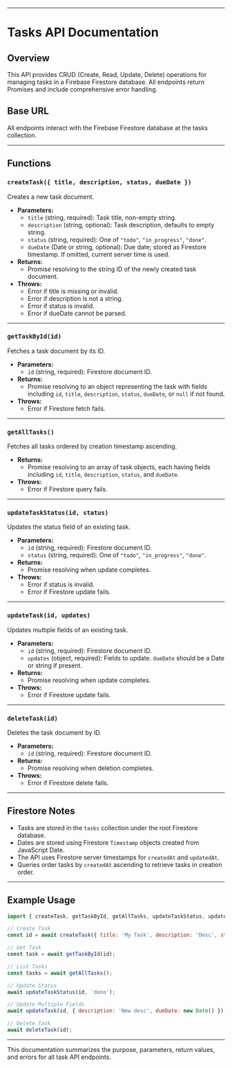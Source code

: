 ***

# Tasks API Documentation

## Overview
This API provides CRUD (Create, Read, Update, Delete) operations for managing tasks in a Firebase Firestore database. All endpoints return Promises and include comprehensive error handling.

## Base URL
All endpoints interact with the Firebase Firestore database at the tasks collection.

***

## Functions

### `createTask({ title, description, status, dueDate })`

Creates a new task document.

- **Parameters:**
    - `title` (string, required): Task title, non-empty string.
    - `description` (string, optional): Task description, defaults to empty string.
    - `status` (string, required): One of `"todo"`, `"in_progress"`, `"done"`.
    - `dueDate` (Date or string, optional): Due date; stored as Firestore timestamp. If omitted, current server time is used.
- **Returns:**
    - Promise resolving to the string ID of the newly created task document.
- **Throws:**
    - Error if title is missing or invalid.
    - Error if description is not a string.
    - Error if status is invalid.
    - Error if dueDate cannot be parsed.

***

### `getTaskById(id)`

Fetches a task document by its ID.

- **Parameters:**
    - `id` (string, required): Firestore document ID.
- **Returns:**
    - Promise resolving to an object representing the task with fields including `id`, `title`, `description`, `status`, `dueDate`, or `null` if not found.
- **Throws:**
    - Error if Firestore fetch fails.

***

### `getAllTasks()`

Fetches all tasks ordered by creation timestamp ascending.

- **Returns:**
    - Promise resolving to an array of task objects, each having fields including `id`, `title`, `description`, `status`, and `dueDate`.
- **Throws:**
    - Error if Firestore query fails.

***

### `updateTaskStatus(id, status)`

Updates the status field of an existing task.

- **Parameters:**
    - `id` (string, required): Firestore document ID.
    - `status` (string, required): One of `"todo"`, `"in_progress"`, `"done"`.
- **Returns:**
    - Promise resolving when update completes.
- **Throws:**
    - Error if status is invalid.
    - Error if Firestore update fails.

***

### `updateTask(id, updates)`

Updates multiple fields of an existing task.

- **Parameters:**
    - `id` (string, required): Firestore document ID.
    - `updates` (object, required): Fields to update. `dueDate` should be a Date or string if present.
- **Returns:**
    - Promise resolving when update completes.
- **Throws:**
    - Error if Firestore update fails.

***

### `deleteTask(id)`

Deletes the task document by ID.

- **Parameters:**
    - `id` (string, required): Firestore document ID.
- **Returns:**
    - Promise resolving when deletion completes.
- **Throws:**
    - Error if Firestore delete fails.

***

## Firestore Notes

- Tasks are stored in the `tasks` collection under the root Firestore database.
- Dates are stored using Firestore `Timestamp` objects created from JavaScript Date.
- The API uses Firestore server timestamps for `createdAt` and `updatedAt`.
- Queries order tasks by `createdAt` ascending to retrieve tasks in creation order.

***

## Example Usage

```js
import { createTask, getTaskById, getAllTasks, updateTaskStatus, updateTask, deleteTask } from './api/tasks';

// Create Task
const id = await createTask({ title: 'My Task', description: 'Desc', status: 'todo', dueDate: new Date() });

// Get Task
const task = await getTaskById(id);

// List Tasks
const tasks = await getAllTasks();

// Update Status
await updateTaskStatus(id, 'done');

// Update Multiple Fields
await updateTask(id, { description: 'New desc', dueDate: new Date() });

// Delete Task
await deleteTask(id);
```


***

This documentation summarizes the purpose, parameters, return values, and errors for all task API endpoints.


